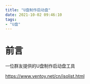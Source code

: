 ```yaml
---
title: "U盘制作启动盘"
date: 2021-10-02 09:46:10
tags:
- "U盘"
---
```




# 前言

一位群友提供的U盘制作启动盘工具



<!--more-->
https://www.ventoy.net/cn/isolist.html